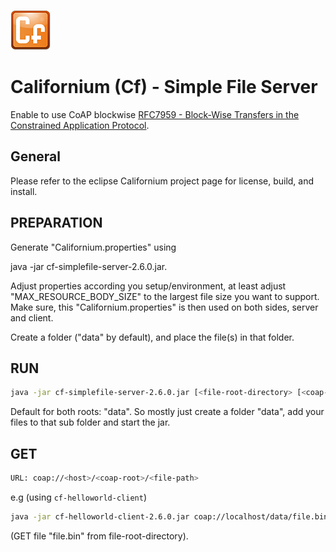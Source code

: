 ![Californium logo](cf_64.png)

# Californium (Cf) - Simple File Server

Enable to use CoAP blockwise [RFC7959 - Block-Wise Transfers in the Constrained Application Protocol](http://tools.ietf.org/html/rfc7959).

## General

Please refer to the eclipse Californium project page for license, build, and install.

## PREPARATION
Generate "Californium.properties" using 

java -jar cf-simplefile-server-2.6.0.jar.

Adjust properties according you setup/environment, at least adjust "MAX_RESOURCE_BODY_SIZE"
to the largest file size you want to support. Make sure, this "Californium.properties" is then used on both sides, server and client.

Create a folder ("data" by default), and place the file(s) in that folder.

## RUN

```sh
java -jar cf-simplefile-server-2.6.0.jar [<file-root-directory> [<coap-root>]]
```

Default for both roots: "data".
So mostly just create a folder "data", add your files to that sub folder and start the jar.

## GET

```sh
URL: coap://<host>/<coap-root>/<file-path>
```

e.g (using `cf-helloworld-client`)

```sh
java -jar cf-helloworld-client-2.6.0.jar coap://localhost/data/file.bin
```

(GET file "file.bin" from file-root-directory).
